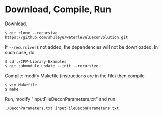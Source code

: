 # Download, Compile, Run

Download.

```
$ git clone --recursive https://github.com/shuleyu/waterlevelDeconvolution.git
```

If `--recursive` is not added, the dependencies will not be downloaded. In such case, do: 

```
$ cd ./CPP-Library-Examples
$ git submodule update --init --recursive
```


Compile: modify Makefile (instructions are in the file) then compile.

```
$ vim Makefile
$ make
```

Run, modify "inputFileDeconParameters.txt" and run.

```
./DeconParameters.txt inputFileDeconParameters.txt
```

